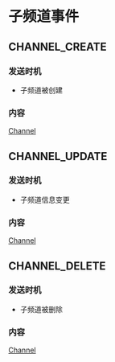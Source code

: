 # 子频道事件

## CHANNEL_CREATE

### 发送时机

- 子频道被创建

### 内容

[Channel](../openapi/channel/model.md#channel)


## CHANNEL_UPDATE

### 发送时机

- 子频道信息变更

### 内容

[Channel](../openapi/channel/model.md#channel)


## CHANNEL_DELETE

### 发送时机

- 子频道被删除

### 内容

[Channel](../openapi/channel/model.md#channel)
